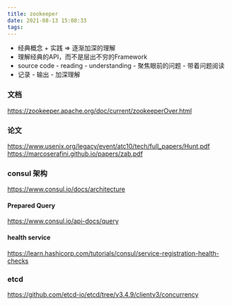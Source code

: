 ```yaml
---
title: zookeeper
date: 2021-08-13 15:08:33
tags:
---
```


- 经典概念 + 实践 => 逐渐加深的理解
- 理解经典的API，而不是层出不穷的Framework
- source code - reading - understanding - 聚焦眼前的问题 - 带着问题阅读
- 记录 - 输出 - 加深理解

### 文档

https://zookeeper.apache.org/doc/current/zookeeperOver.html

### 论文

https://www.usenix.org/legacy/event/atc10/tech/full_papers/Hunt.pdf
https://marcoserafini.github.io/papers/zab.pdf

### consul 架构

https://www.consul.io/docs/architecture

#### Prepared Query

https://www.consul.io/api-docs/query

#### health service

https://learn.hashicorp.com/tutorials/consul/service-registration-health-checks

### etcd

https://github.com/etcd-io/etcd/tree/v3.4.9/clientv3/concurrency
